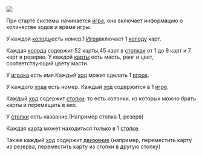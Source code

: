 ﻿![](images/domain-model.png)

При старте системы начинается <u>игра</u>, она включает информацию о количестве ходов и время игры.

У каждой <u>колоды</u>есть номер.1 <u>Игра</u>включает 1 <u>колоду</u> карт.

Каждая <u>колода</u> содержит 52 карты,45 карт в <u>стопках</u> от 1 до 9 карт и 7 карт в резерве. У каждой <u>карты</u> есть масть, ранг и цвет, соответствующий цвету масти.

У <u>игрока</u> есть имя.Каждый <u>ход</u> может сделать 1 <u>игрок</u>.

У каждого <u>хода</u> есть номер. Каждый <u>ход</u> содержится в 1 <u>игре</u>.

Каждый <u>ход</u> содержит <u>стопки</u>, то есть колонки, из которых можно брать карты и перемещать в них.

У <u>стопки</u> есть название (Например стопка 1, резерв)

Каждая <u>карта</u> может находиться только в 1 <u>стопке</u>.

Также каждый <u>ход</u>  содержит <u>движение</u> (например, переместить карту из резерва, переместить карту из стопки в другую стопку) 



